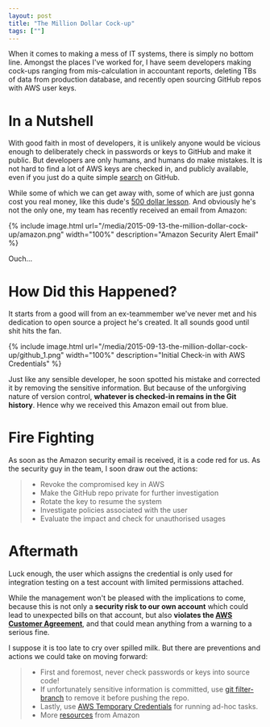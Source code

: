 ```yaml
---
layout: post
title: "The Million Dollar Cock-up"
tags: [""]
---
```


<div class="message">
When it comes to making a mess of IT systems, there is simply no bottom line. Amongst the places I've worked for, I have seem developers making cock-ups ranging from mis-calculation in accountant reports, deleting TBs of data from production database, and recently open sourcing GitHub repos with AWS user keys.
</div>

# In a Nutshell

With good faith in most of developers, it is unlikely anyone would be vicious enough to deliberately check in passwords or keys to GitHub and make it public. But developers are only humans, and humans do make mistakes. It is not hard to find a lot of AWS keys are checked in, and publicly available, even if you just do a quite simple [search](https://github.com/search?q=AWS_ACCESS_KEY&ref=searchresults&type=Code&utf8=%E2%9C%93) on GitHub.

While some of which we can get away with, some of which are just gonna cost you real money, like this dude's [500 dollar lesson](https://securosis.com/blog/my-500-cloud-security-screwup). And obviously he's not the only one, my team has recently received an email from Amazon:

{% include image.html url="/media/2015-09-13-the-million-dollar-cock-up/amazon.png" width="100%" description="Amazon Security Alert Email" %}

Ouch...

# How Did this Happened?

It starts from a good will from an ex-teammember we've never met and his dedication to open source a project he's created. It all sounds good until shit hits the fan.

{% include image.html url="/media/2015-09-13-the-million-dollar-cock-up/github_1.png" width="100%" description="Initial Check-in with AWS Credentials" %}

Just like any sensible developer, he soon spotted his mistake and corrected it by removing the sensitive information. But because of the unforgiving nature of version control, **whatever is checked-in remains in the Git history**. Hence why we received this Amazon email out from blue.

# Fire Fighting

As soon as the Amazon security email is received, it is a code red for us. As the security guy in the team, I soon draw out the actions:

> - Revoke the compromised key in AWS
> - Make the GitHub repo private for further investigation
> - Rotate the key to resume the system
> - Investigate policies associated with the user
> - Evaluate the impact and check for unauthorised usages

# Aftermath

Luck enough, the user which assigns the credential is only used for integration testing on a test account with limited permissions attached.

While the management won't be pleased with the implications to come, because this is not only a **security risk to our own account** which could lead to unexpected bills on that account, but also **violates the [AWS Customer Agreement](https://aws.amazon.com/agreement/)**, and that could mean anything from a warning to a serious fine.

I suppose it is too late to cry over spilled milk. But there are preventions and actions we could take on moving forward:

> - First and foremost, never check passwords or keys into source code!
> - If unfortunately sensitive information is committed, use [git filter-branch](https://help.github.com/articles/remove-sensitive-data/) to remove it before pushing the repo.
> - Lastly, use [AWS Temporary Credentials](http://docs.aws.amazon.com/AmazonS3/latest/dev/AuthUsingTempSessionToken.html) for running ad-hoc tasks.
> - More [resources](http://docs.aws.amazon.com/general/latest/gr/aws-access-keys-best-practices.html) from Amazon

